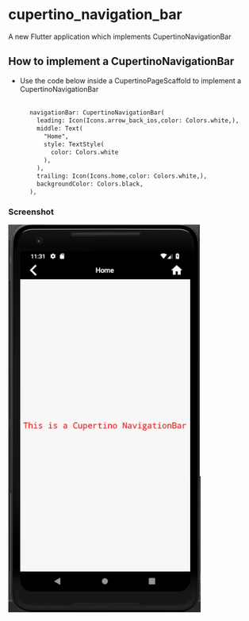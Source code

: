 # cupertino_navigation_bar

A new Flutter application which implements CupertinoNavigationBar

## How to implement a CupertinoNavigationBar

- Use the code below inside a CupertinoPageScaffold to implement a CupertinoNavigationBar

```

      navigationBar: CupertinoNavigationBar(
        leading: Icon(Icons.arrow_back_ios,color: Colors.white,),
        middle: Text(
          "Home",
          style: TextStyle(
            color: Colors.white
          ),
        ),
        trailing: Icon(Icons.home,color: Colors.white,),
        backgroundColor: Colors.black,
      ),

```

### Screenshot

![](./screenshots/screen.png)